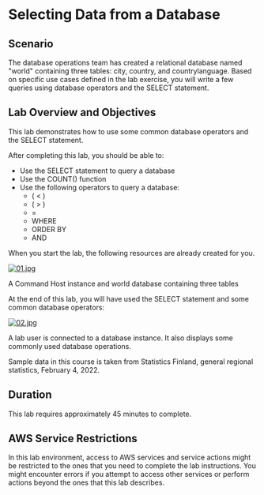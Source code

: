 # Selecting Data from a Database

## Scenario
The database operations team has created a relational database named "world" containing three tables: city, country, and countrylanguage. Based on specific use cases defined in the lab exercise, you will write a few queries using database operators and the SELECT statement.

## Lab Overview and Objectives
This lab demonstrates how to use some common database operators and the SELECT statement.

After completing this lab, you should be able to:

- Use the SELECT statement to query a database
- Use the COUNT() function
- Use the following operators to query a database:
  - ( < )
  - ( > )
  - =
  - WHERE
  - ORDER BY
  - AND

When you start the lab, the following resources are already created for you.

[![01.jpg](https://i.postimg.cc/sxGsWPsj/01.jpg)](https://postimg.cc/2LYsRZ1M)

A Command Host instance and world database containing three tables

At the end of this lab, you will have used the SELECT statement and some common database operators:

[![02.jpg](https://i.postimg.cc/5jc1SH2w/02.jpg)](https://postimg.cc/8fbq1zW5)

A lab user is connected to a database instance. It also displays some commonly used database operations.

Sample data in this course is taken from Statistics Finland, general regional statistics, February 4, 2022.

## Duration

This lab requires approximately 45 minutes to complete.

## AWS Service Restrictions

In this lab environment, access to AWS services and service actions might be restricted to the ones that you need to complete the lab instructions. You might encounter errors if you attempt to access other services or perform actions beyond the ones that this lab describes.
